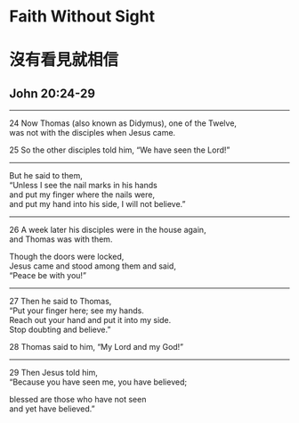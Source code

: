 # Faith Without Sight
# 沒有看見就相信
## John 20:24-29

---
<span class="ref">24</span>
Now Thomas (also known as Didymus), one of the Twelve, <br/>
was not with the disciples when Jesus came.

<span class="ref">25</span>
So the other disciples told him, “We have seen the Lord!”

---
But he said to them, <br/>
“Unless I see the nail marks in his hands <br/>
and put my finger where the nails were, <br/>
and put my hand into his side, I will not believe.”

---
<span class="ref">26</span>
A week later his disciples were in the house again, <br/>
and Thomas was with them.

Though the doors were locked, <br/>
Jesus came and stood among them and said, <br/>
“Peace be with you!”

---
<span class="ref">27</span>
Then he said to Thomas, <br/>
“Put your finger here; see my hands. <br/>
Reach out your hand and put it into my side. <br/>
Stop doubting and believe.”

<span class="ref">28</span>
Thomas said to him, “My Lord and my God!”

---
<span class="ref">29</span>
Then Jesus told him, <br/>
“Because you have seen me, you have believed;

blessed are those who have not seen <br/>
and yet have believed.”

